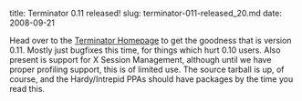 title: Terminator 0.11 released!
slug: terminator-011-released_20.md
date: 2008-09-21


Head over to the [Terminator Homepage](http://www.tenshu.net/terminator "Terminator") to get the goodness that is version 0.11. Mostly just bugfixes this time, for things which hurt 0.10 users. Also present is support for X Session Management, although until we have proper profiling support, this is of limited use.
The source tarball is up, of course, and the Hardy/Intrepid PPAs should have packages by the time you read this.